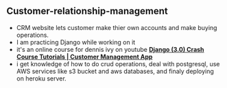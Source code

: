 ## Customer-relationship-management
- CRM website lets customer make thier own accounts and make buying operations.
- I am practicing Django while working on it
- it's an online course for dennis ivy on youtube **[Django (3.0) Crash Course Tutorials | Customer Management App](https://www.youtube.com/playlist?list=PL-51WBLyFTg2vW-_6XBoUpE7vpmoR3ztO)**
- i get knowledge of how to do crud operations, deal with postgresql, use AWS services like s3 bucket and aws databases, and finaly deploying on heroku server.
